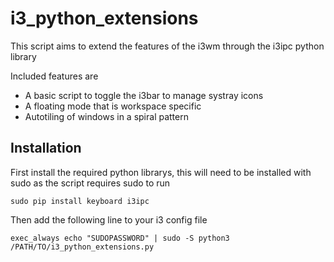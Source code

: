 # i3_python_extensions
This script aims to extend the features of the i3wm through the i3ipc python library

Included features are
- A basic script to toggle the i3bar to manage systray icons
- A floating mode that is workspace specific
- Autotiling of windows in a spiral pattern

## Installation
First install the required python librarys, this will need to be installed with sudo as the script requires sudo to run
```
sudo pip install keyboard i3ipc
```
Then add the following line to your i3 config file
```
exec_always echo "SUDOPASSWORD" | sudo -S python3 /PATH/TO/i3_python_extensions.py
```
